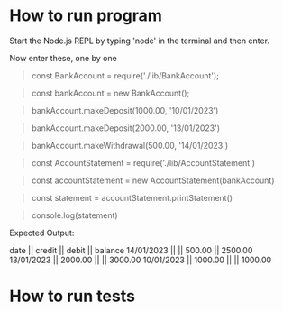 

# How to run program

Start the Node.js REPL by typing 'node' in the terminal and then enter.

Now enter these, one by one

> const BankAccount = require('./lib/BankAccount');

> const bankAccount = new BankAccount();

> bankAccount.makeDeposit(1000.00, '10/01/2023')

> bankAccount.makeDeposit(2000.00, '13/01/2023')

> bankAccount.makeWithdrawal(500.00, '14/01/2023')

> const AccountStatement = require('./lib/AccountStatement')

> const accountStatement = new AccountStatement(bankAccount)

> const statement = accountStatement.printStatement()

> console.log(statement)

Expected Output:

date || credit || debit || balance
14/01/2023 || || 500.00 || 2500.00
13/01/2023 || 2000.00 || || 3000.00
10/01/2023 || 1000.00 || || 1000.00

# How to run tests